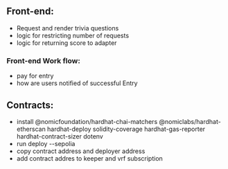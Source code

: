 ## Front-end:
- Request and render trivia questions
- logic for restricting number of requests
- logic for returning score to adapter
### Front-end Work flow:
- pay for entry
- how are users notified of successful Entry


## Contracts:
- install @nomicfoundation/hardhat-chai-matchers @nomiclabs/hardhat-etherscan hardhat-deploy solidity-coverage hardhat-gas-reporter hardhat-contract-sizer dotenv
- run deploy --sepolia
- copy contract address and deployer address
- add contract addres to keeper and vrf subscription